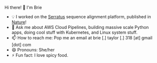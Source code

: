 Hi there! 👋 I'm Brie

- 💡 I worked on the [Serratus](serratus.io) sequence alignment platform, published in [Nature](https://www.nature.com/articles/s41586-021-04332-2)!
- 💬 Ask me about AWS Cloud Pipelines, building massive scale Python apps, doing cool stuff with Kubernetes, and Linux system stuff.
- 📫 How to reach me: Pop me an email at brie [.] taylor [.] 318 [at] gmail [dot] com
- 😄 Pronouns: She/her
- ⚡ Fun fact: I love spicy food.
